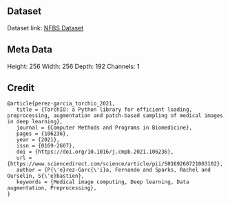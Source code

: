 ## Dataset

Dataset link: [NFBS Dataset](http://preprocessed-connectomes-project.org/NFB_skullstripped/)

## Meta Data

Height: 256
Width: 256
Depth: 192
Channels: 1

## Credit

```
@article{perez-garcia_torchio_2021,
   title = {TorchIO: a Python library for efficient loading, preprocessing, augmentation and patch-based sampling of medical images in deep learning},
   journal = {Computer Methods and Programs in Biomedicine},
   pages = {106236},
   year = {2021},
   issn = {0169-2607},
   doi = {https://doi.org/10.1016/j.cmpb.2021.106236},
   url = {https://www.sciencedirect.com/science/article/pii/S0169260721003102},
   author = {P{\'e}rez-Garc{\'i}a, Fernando and Sparks, Rachel and Ourselin, S{\'e}bastien},
   keywords = {Medical image computing, Deep learning, Data augmentation, Preprocessing},
}
```
